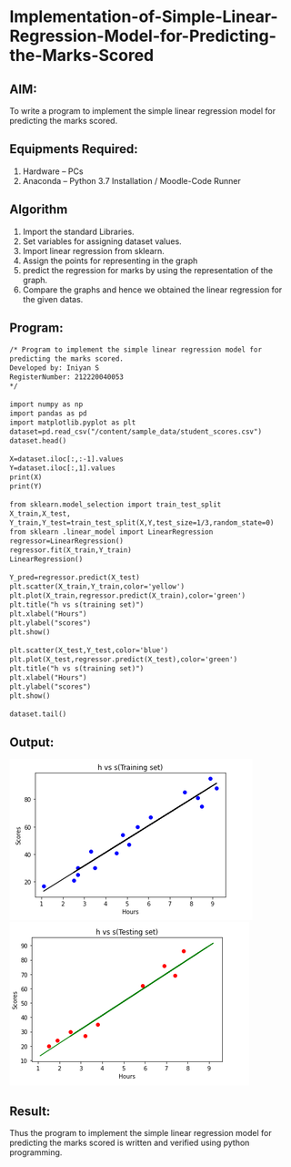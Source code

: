 # Implementation-of-Simple-Linear-Regression-Model-for-Predicting-the-Marks-Scored

## AIM:
To write a program to implement the simple linear regression model for predicting the marks scored.

## Equipments Required:
1. Hardware – PCs
2. Anaconda – Python 3.7 Installation / Moodle-Code Runner

## Algorithm
1. Import the standard Libraries. 
2. Set variables for assigning dataset values. 
3. Import linear regression from sklearn. 
4. Assign the points for representing in the graph 
5. predict the regression for marks by using the representation of the graph. 
6. Compare the graphs and hence we obtained the linear regression for the given datas. 

## Program:
```
/* Program to implement the simple linear regression model for predicting the marks scored. 
Developed by: Iniyan S 
RegisterNumber: 212220040053 
*/ 

import numpy as np 
import pandas as pd 
import matplotlib.pyplot as plt 
dataset=pd.read_csv("/content/sample_data/student_scores.csv") 
dataset.head() 

X=dataset.iloc[:,:-1].values 
Y=dataset.iloc[:,1].values 
print(X) 
print(Y) 

from sklearn.model_selection import train_test_split 
X_train,X_test, Y_train,Y_test=train_test_split(X,Y,test_size=1/3,random_state=0)
from sklearn .linear_model import LinearRegression 
regressor=LinearRegression() 
regressor.fit(X_train,Y_train)
LinearRegression() 

Y_pred=regressor.predict(X_test) 
plt.scatter(X_train,Y_train,color='yellow') 
plt.plot(X_train,regressor.predict(X_train),color='green') 
plt.title("h vs s(training set)") 
plt.xlabel("Hours") 
plt.ylabel("scores") 
plt.show() 

plt.scatter(X_test,Y_test,color='blue') 
plt.plot(X_test,regressor.predict(X_test),color='green') 
plt.title("h vs s(training set)") 
plt.xlabel("Hours") 
plt.ylabel("scores") 
plt.show() 

dataset.tail()

```

## Output:
![OP1](/OP1.png)
![OP1](/OP2.png)


## Result:
Thus the program to implement the simple linear regression model for predicting the marks scored is written and verified using python programming.
